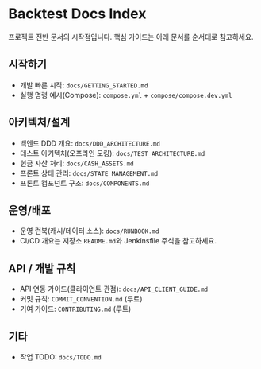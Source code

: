 # Backtest Docs Index

프로젝트 전반 문서의 시작점입니다. 핵심 가이드는 아래 문서를 순서대로 참고하세요.

## 시작하기

- 개발 빠른 시작: `docs/GETTING_STARTED.md`
- 실행 명령 예시(Compose): `compose.yml` + `compose/compose.dev.yml`

## 아키텍처/설계

- 백엔드 DDD 개요: `docs/DDD_ARCHITECTURE.md`
- 테스트 아키텍처(오프라인 모킹): `docs/TEST_ARCHITECTURE.md`
- 현금 자산 처리: `docs/CASH_ASSETS.md`
- 프론트 상태 관리: `docs/STATE_MANAGEMENT.md`
- 프론트 컴포넌트 구조: `docs/COMPONENTS.md`

## 운영/배포

- 운영 런북(캐시/데이터 소스): `docs/RUNBOOK.md`
- CI/CD 개요는 저장소 `README.md`와 Jenkinsfile 주석을 참고하세요.

## API / 개발 규칙

- API 연동 가이드(클라이언트 관점): `docs/API_CLIENT_GUIDE.md`
- 커밋 규칙: `COMMIT_CONVENTION.md` (루트)
- 기여 가이드: `CONTRIBUTING.md` (루트)

## 기타

- 작업 TODO: `docs/TODO.md`
